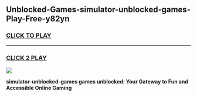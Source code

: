 
## Unblocked-Games-simulator-unblocked-games-Play-Free-y82yn
<h3>
<a href="https://premium76.site?title=simulator-unblocked-games&ref=20A">CLICK TO PLAY</a></h3>
<hr>

<h3>
<a href="https://premium76.site?title=simulator-unblocked-games&ref=20A">CLICK 2 PLAY</a>
  
</h3>

<a href="https://premium76.site?title=simulator-unblocked-games&ref=20A"><img src="https://clearcache.store/games.png"></a>


**simulator-unblocked-games games unblocked: Your Gateway to Fun and Accessible Online Gaming**

